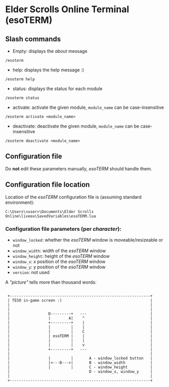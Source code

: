 # Elder Scrolls Online Terminal (esoTERM)

## Slash commands

* Empty: displays the *about* message

```
/esoterm
```

* help: displays the help message :)

```
/esoterm help
```


* status: displays the status for each module

```
/esoterm status
```

* activate: activate the given module, `module_name` can be case-insensitive

```
/esoterm activate <module_name>
```

* deactivate: deactivate the given module, `module_name` can be case-insensitive

```
/esoterm deactivate <module_name>
```

## Configuration file

Do **not** edit these parameters manually, *esoTERM* should handle them.

## Configuration file location

Location of the *esoTERM* configuration file is (assuming standard environment):

```
C:\Users\<user>\Documents\Elder Scrolls Online\liveeu\SavedVariables\esoTERM.lua
```

### Configuration file parameters (per *character*):

* `window_locked`: whether the *esoTERM* window is moveable/resizeable or not
* `window_width`: width of the *esoTERM* window
* `window_height`: height of the *esoTERM* window
* `window_x`: x position of the *esoTERM* window
* `window_y`: y position of the *esoTERM* window
* `version`: not used

A *"picture"* tells more than thousand words:

```

 +--------------------------------------------------------------+
 | TESO in-game screen :)                                       |
 |                                                              |
 |                                                              |
 |                 D---------+   ---                            |
 |                 |        A|    ^                             |
 |                 +---------+    |                             |
 |                 |         |    |                             |
 |                 |         |    C                             |
 |                 | esoTERM |    |                             |
 |                 |         |    |                             |
 |                 |         |    v                             |
 |                 +---------+   ---                            |
 |                                                              |
 |                 |         |       A - window_locked button   |
 |                 |<---B--->|       B - window_width           |
 |                 |         |       C - window_height          |
 |                                   D - window_x, window_y     |
 |                                                              |
 +--------------------------------------------------------------+

```
